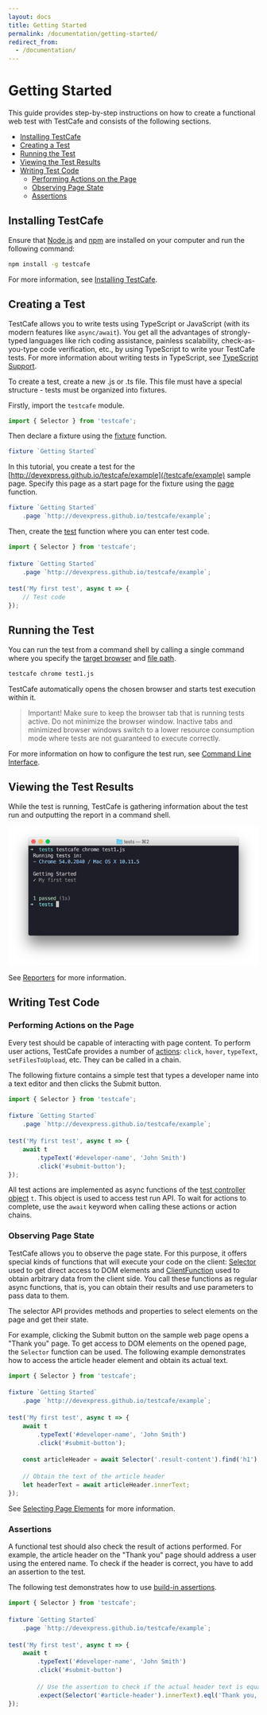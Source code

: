 ```yaml
---
layout: docs
title: Getting Started
permalink: /documentation/getting-started/
redirect_from:
  - /documentation/
---
```

# Getting Started

This guide provides step-by-step instructions on how to create a functional web test with TestCafe and consists of the following sections.

* [Installing TestCafe](#installing-testcafe)
* [Creating a Test](#creating-a-test)
* [Running the Test](#running-the-test)
* [Viewing the Test Results](#viewing-the-test-results)
* [Writing Test Code](#writing-test-code)
  * [Performing Actions on the Page](#performing-actions-on-the-page)
  * [Observing Page State](#observing-page-state)
  * [Assertions](#assertions)

## Installing TestCafe

Ensure that [Node.js](https://nodejs.org/) and [npm](https://www.npmjs.com/) are installed on your computer and run the following command:

```sh
npm install -g testcafe
```

For more information, see [Installing TestCafe](../using-testcafe/installing-testcafe.md).

## Creating a Test

TestCafe allows you to write tests using TypeScript or JavaScript (with its modern features like `async/await`).
You get all the advantages of strongly-typed languages like rich coding assistance, painless scalability, check-as-you-type code verification, etc., by using TypeScript to write your TestCafe tests. For more information about writing tests in TypeScript, see [TypeScript Support](../test-api/typescript-support.md).

To create a test, create a new .js or .ts file.
This file must have a special structure - tests must be organized into fixtures.

Firstly, import the `testcafe` module.

```js
import { Selector } from 'testcafe';
```

Then declare a fixture using the [fixture](../test-api/test-code-structure.md#fixtures) function.

```js
fixture `Getting Started`
```

In this tutorial, you create a test for the [http://devexpress.github.io/testcafe/example](/testcafe/example) sample page.
Specify this page as a start page for the fixture using the [page](../test-api/test-code-structure.md#specifying-the-start-webpage) function.

```js
fixture `Getting Started`
    .page `http://devexpress.github.io/testcafe/example`;
```

Then, create the [test](../test-api/test-code-structure.md#tests) function where you can enter test code.

```js
import { Selector } from 'testcafe';

fixture `Getting Started`
    .page `http://devexpress.github.io/testcafe/example`;

test('My first test', async t => {
    // Test code
});
```

## Running the Test

You can run the test from a command shell by calling a single command where you specify the [target browser](../using-testcafe/command-line-interface.md#browser-list) and [file path](../using-testcafe/command-line-interface.md#file-pathglob-pattern).

```sh
testcafe chrome test1.js
```

TestCafe automatically opens the chosen browser and starts test execution within it.

> Important! Make sure to keep the browser tab that is running tests active. Do not minimize the browser window.
> Inactive tabs and minimized browser windows switch to a lower resource consumption mode
> where tests are not guaranteed to execute correctly.

For more information on how to configure the test run, see [Command Line Interface](../using-testcafe/command-line-interface.md).

## Viewing the Test Results

While the test is running, TestCafe is gathering information about the test run and outputting the report in a command shell.

![Test Report](../../images/report.png)

See [Reporters](../using-testcafe/common-concepts/reporters.md) for more information.

## Writing Test Code

### Performing Actions on the Page

Every test should be capable of interacting with page content. To perform user actions, TestCafe provides
a number of [actions](../test-api/actions/README.md): `click`, `hover`, `typeText`, `setFilesToUpload`, etc.
They can be called in a chain.

The following fixture contains a simple test that types a developer name into a text editor and then clicks the Submit button.

```js
import { Selector } from 'testcafe';

fixture `Getting Started`
    .page `http://devexpress.github.io/testcafe/example`;

test('My first test', async t => {
    await t
        .typeText('#developer-name', 'John Smith')
        .click('#submit-button');
});
```

All test actions are implemented as async functions of the [test controller object](../test-api/test-code-structure.md#test-controller) `t`.
This object is used to access test run API.
To wait for actions to complete, use the `await` keyword when calling these actions or action chains.

### Observing Page State

TestCafe allows you to observe the page state.
For this purpose, it offers special kinds of functions that will execute your code on the client:
[Selector](../test-api/selecting-page-elements/selectors/README.md) used to get direct access to DOM elements
and [ClientFunction](../test-api/obtaining-data-from-the-client/README.md) used to obtain arbitrary data from the client side.
You call these functions as regular async functions, that is, you can obtain their results and use parameters to pass data to them.

The selector API provides methods and properties to select elements on the page and get their state.

For example, clicking the Submit button on the sample web page opens a "Thank you" page.
To get access to DOM elements on the opened page, the `Selector` function can be used.
The following example demonstrates how to access the article header element and obtain its actual text.

```js
import { Selector } from 'testcafe';

fixture `Getting Started`
    .page `http://devexpress.github.io/testcafe/example`;

test('My first test', async t => {
    await t
        .typeText('#developer-name', 'John Smith')
        .click('#submit-button');

    const articleHeader = await Selector('.result-content').find('h1');

    // Obtain the text of the article header
    let headerText = await articleHeader.innerText;
});
```

See [Selecting Page Elements](../test-api/selecting-page-elements/README.md) for more information.

### Assertions

A functional test should also check the result of actions performed.
For example, the article header on the "Thank you" page should address a user using the entered name.
To check if the header is correct, you have to add an assertion to the test.

The following test demonstrates how to use [build-in assertions](../test-api/assertions/README.md).

```js
import { Selector } from 'testcafe';

fixture `Getting Started`
    .page `http://devexpress.github.io/testcafe/example`;

test('My first test', async t => {
    await t
        .typeText('#developer-name', 'John Smith')
        .click('#submit-button')

        // Use the assertion to check if the actual header text is equal to the expected one
        .expect(Selector('#article-header').innerText).eql('Thank you, John Smith!');
});
```
